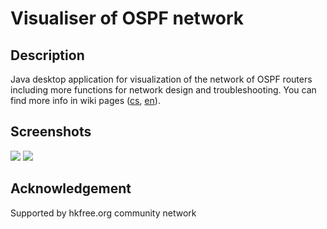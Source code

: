 # Visualiser of OSPF network #

## Description ##
Java desktop application for visualization of the network of OSPF routers including more functions for network design and troubleshooting.
You can find more info in wiki pages ([cs](http://code.google.com/p/ospf-visualiser/wiki/changelog_cs), [en](http://code.google.com/p/ospf-visualiser/wiki/changelog_en)).

## Screenshots ##
<img src='http://ospf-visualiser.googlecode.com/svn/wiki/scn01.png' />

<img src='http://ospf-visualiser.googlecode.com/svn/wiki/scn02.png' />

## Acknowledgement ##

Supported by hkfree.org community network